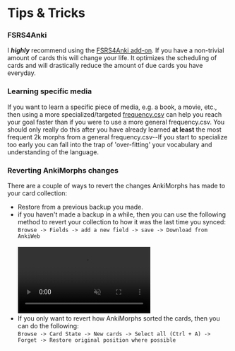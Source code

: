 # Tips & Tricks

### FSRS4Anki

I _**highly**_ recommend using the [FSRS4Anki add-on](https://ankiweb.net/shared/info/759844606). If you have a
non-trivial amount of cards this will change your life. It optimizes the scheduling of cards and will drastically reduce
the amount of due cards you have everyday.

### Learning specific media

If you want to learn a specific piece of media, e.g. a book, a movie, etc., then using a more specialized/targeted
[frequency.csv](prioritizing.md#frequencycsv) can help you reach your goal faster than if you were to use a more general
frequency.csv. You should only really do this after you have already learned **at least** the most frequent 2k morphs
from a general frequency.csv--If you start to specialize too early you can fall into the trap of 'over-fitting'
your vocabulary and understanding of the language.

### Reverting AnkiMorphs changes

There are a couple of ways to revert the changes AnkiMorphs has made to your card collection:

- Restore from a previous backup you made.
- if you haven't made a backup in a while, then you can use the following method to revert your collection to
  how it was the last time you synced:  
  `Browse -> Fields -> add a new field -> save -> Download from AnkiWeb`
   <br>
   <br>
   <video autoplay loop muted controls><source src="../../img/revert_changes.mp4" type="video/mp4"></video>
  <br>
- If you only want to revert how AnkiMorphs sorted the cards, then you can do the following:    
    `Browse -> Card State -> New cards -> Select all (Ctrl + A) -> Forget -> Restore original position where possible`


